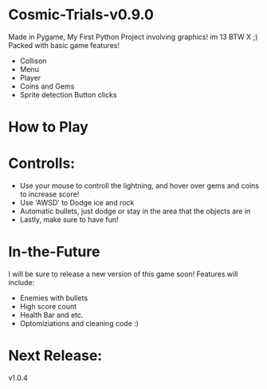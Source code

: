 # Cosmic-Trials-v0.9.0
Made in Pygame, My First Python Project involving graphics! im 13 BTW X ;)
Packed with basic game features!
 - Collison
 - Menu
 - Player
 - Coins and Gems
 - Sprite detection Button clicks
# How to Play
 # Controlls:
  - Use your mouse to controll the lightning, and hover over gems and coins to increase score!
  - Use 'AWSD' to Dodge ice and rock
  - Automatic bullets, just dodge or stay in the area that the objects are in
  - Lastly, make sure to have fun!
# In-the-Future
I will be sure to release a new version of this game soon!
Features will include:
- Enemies with bullets
- High score count
- Health Bar and etc.
- Optomiziations and cleaning code :)
# Next Release:
v1.0.4

